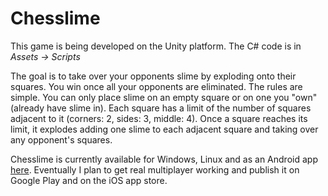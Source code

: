 # Chesslime

This game is being developed on the Unity platform. The C# code is in _Assets -> Scripts_

The goal is to take over your opponents slime by exploding onto their squares. You win once all your opponents are eliminated. The rules are simple. You can only place slime on an empty square or on one you "own"  (already have slime in). Each square has a limit of the number of squares adjacent to it (corners: 2, sides: 3, middle: 4). Once a square reaches its limit, it explodes adding one slime to each adjacent square and taking over any opponent's squares.

Chesslime is currently available for Windows, Linux and as an Android app [here](https://drive.google.com/drive/folders/1JE16qpMZC7-xIS9htMXUN5Q-3To5iILf?usp=sharing). Eventually I plan to get real multiplayer working and publish it on Google Play and on the iOS app store.

<!---
https://jlaw9.github.io/Chesslime/
-->
